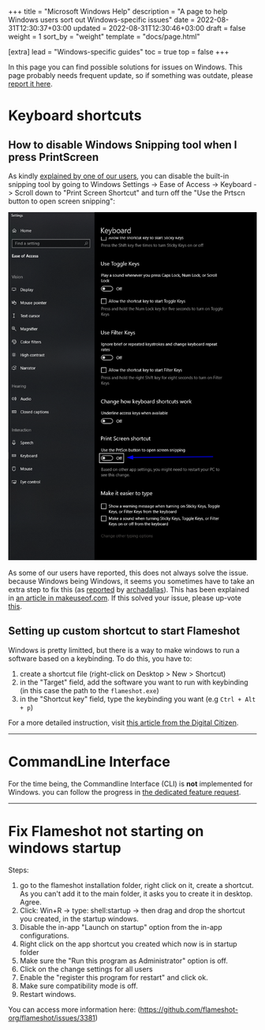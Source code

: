 +++
title = "Microsoft Windows Help"
description = "A page to help Windows users sort out Windows-specific issues"
date = 2022-08-31T12:30:37+03:00
updated = 2022-08-31T12:30:46+03:00
draft = false
weight = 1
sort_by = "weight"
template = "docs/page.html"

[extra]
lead = "Windows-specific guides"
toc = true
top = false
+++


In this page you can find possible solutions for issues on Windows. This page probably needs frequent update, so if something was outdate, please [report it here](https://github.com/flameshot-org/flameshot-org.github.io/issues/new).

# Keyboard shortcuts

## How to disable Windows Snipping tool when I press PrintScreen

As kindly [explained by one of our users](https://github.com/flameshot-org/flameshot/issues/1551#issuecomment-1232164940), you can disable the built-in snipping tool by going to Windows Settings -> Ease of Access -> Keyboard -> Scroll down to "Print Screen Shortcut" and turn off the "Use the Prtscn button to open screen snipping":

![Windows settings screenshot](/media/content/docs/guide/windows-help/disable-windows-snipping-tool.png)

As some of our users have reported, this does not always solve the issue. because Windows being Windows, it seems you sometimes have to take an extra step to fix this (as [reported](https://github.com/flameshot-org/flameshot/issues/1341#issuecomment-1521632771) by [archadallas](https://github.com/archadallas)). This has been explained in [an article in makeuseof.com](https://www.makeuseof.com/windows-11-disable-snipping-tool/#how-to-disable-the-snipping-tool-using-the-registry-editor). If this solved your issue, please up-vote [this](https://github.com/flameshot-org/flameshot/issues/1341#issuecomment-1521632771).

## Setting up custom shortcut to start Flameshot

Windows is pretty limitted, but there is a way to make windows to run a software based on a keybinding. To do this, you have to:
1. create a shortcut file (right-click on Desktop > New > Shortcut)
2. in the "Target" field, add the software you want to run with keybinding (in this case the path to the `flameshot.exe`)
3. in the "Shortcut key" field, type the keybinding you want (e.g `Ctrl + Alt + p`)

For a more detailed instruction, visit [this article from the Digital Citizen](https://www.digitalcitizen.life/start-windows-apps-keyboard-shortcut/).

-------

# CommandLine Interface

For the time being, the Commandline Interface (CLI) is **not** implemented for Windows. you can follow the progress in [the dedicated feature request](https://github.com/flameshot-org/flameshot/issues/2118).

-------

# Fix Flameshot not starting on windows startup

Steps:
1. go to the flameshot installation folder, right click on it, create a shortcut. As you can't add it to the main folder, it asks you to create it in desktop. Agree.
2. Click: Win+R -> type: shell:startup -> then drag and drop the shortcut you created, in the startup windows.
3. Disable the in-app "Launch on startup" option from the in-app configurations.
4. Right click on the app shortcut you created which now is in startup folder
5. Make sure the "Run this program as Administrator" option is off.
6. Click on the change settings for all users
7. Enable the "register this program for restart" and click ok.
8. Make sure compatibility mode is off.
9. Restart windows.

You can access more information here:
(https://github.com/flameshot-org/flameshot/issues/3381)
